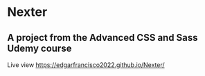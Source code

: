 # Nexter
## A project from the Advanced CSS and Sass Udemy course
Live view https://edgarfrancisco2022.github.io/Nexter/
